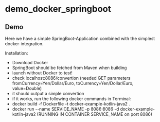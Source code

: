 # demo_docker_springboot

## Demo

Here we have a simple SpringBoot-Application combined with the simplest docker-integration.

Installation:
* Download Docker
* SpringBoot should be fetched from Maven when building
* launch without Docker to test!
* check localhost:8086/convertion (needed GET parameters fromCurrency=Yen/Dollar/Euro, toCurrency=Yen/Dollar/Euro, value=Double)
* it should output a simple convertion
* if it works, run the following docker commands in Terminal:
* docker build -f Dockerfile -t docker-example-kotlin-java2 .
* docker run --name SERVICE_NAME -p 8086:8086 -d docker-example-kotlin-java2
(RUNNING IN CONTAINER SERVICE_NAME on port 8086)

